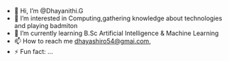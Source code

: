 - 👋 Hi, I’m @Dhayanithi.G
- 👀 I’m interested in Computing,gathering knowledge about technologies and playing badmiton
- 🌱 I’m currently learning B.Sc Artificial Intelligence & Machine Learning
- 📫 How to reach me dhayashiro54@gmai.com,
- ⚡ Fun fact: ...

<!---
DhayanithiAIML/DhayanithiAIML is a ✨ special ✨ repository because its `README.md` (this file) appears on your GitHub profile.
You can click the Preview link to take a look at your changes.
--->

